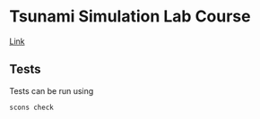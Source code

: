 # Tsunami Simulation Lab Course

[Link](http://www5.in.tum.de/wiki/index.php/Bachelor-Praktikum:_Tsunami-Simulation_-_Summer_13)

## Tests

Tests can be run using

    scons check
    
